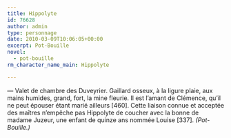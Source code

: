 ```yaml
---
title: Hippolyte
id: 76628
author: admin
type: personnage
date: 2010-03-09T10:06:05+00:00
excerpt: Pot-Bouille
novel:
  - pot-bouille
rm_character_name_main: Hippolyte

---
```

— Valet de chambre des Duveyrier. Gaillard osseux, à la ligure plaie, aux mains humides, grand, fort, la mine fleurie. Il est l&rsquo;amant de Clémence, qu&rsquo;il ne peut épouser étant marié ailleurs [460]. Cette liaison connue et acceptée des maîtres n&rsquo;empêche pas Hippolyte de coucher avec la bonne de madame Juzeur, une enfant de quinze ans nommée Louise [337]. _(Pot-Bouille.)_